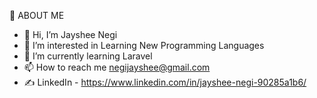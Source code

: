   :raising_hand: ABOUT ME
  
- 👋 Hi, I’m Jayshee Negi
- 👀 I’m interested in Learning New Programming Languages
- 🌱 I’m currently learning Laravel
- 📫 How to reach me negijayshee@gmail.com <br/>
- :writing_hand: LinkedIn - https://www.linkedin.com/in/jayshee-negi-90285a1b6/

<!---
1997Jaysheenegi/1997Jaysheenegi is a ✨ special ✨ repository because its `README.md` (this file) appears on your GitHub profile.
You can click the Preview link to take a look at your changes.
--->

